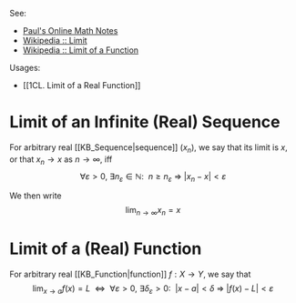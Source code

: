 See:
* [Paul's Online Math Notes](https://tutorial.math.lamar.edu/classes/calcI/defnoflimit.aspx)
* [Wikipedia :: Limit](https://en.wikipedia.org/wiki/Limit_(mathematics))
* [Wikipedia :: Limit of a Function](https://en.wikipedia.org/wiki/Limit_of_a_function)

Usages:
* [[1CL. Limit of a Real Function]]

# Limit of an Infinite (Real) Sequence

For arbitrary real [[KB_Sequence|sequence]] $(x_n)$, we say that its limit is $x$, or that $x_n\to x$ as $n\to\infty$, iff $$\forall \varepsilon>0,~\exists n_{\varepsilon}\in\mathbb{N}:~~n\geq n_{\varepsilon}~\Rightarrow~|x_n-x|<\varepsilon$$

We then write
$$\lim_{n\to\infty}x_n=x$$

# Limit of a (Real) Function

For arbitrary real [[KB_Function|function]] $f:X\to Y$, we say that
$$\lim_{x\to a}f(x)=L~~\Leftrightarrow~~\forall \varepsilon>0,~\exists \delta_\varepsilon>0:~~|x-a|<\delta~\Rightarrow~|f(x)-L|<\varepsilon$$